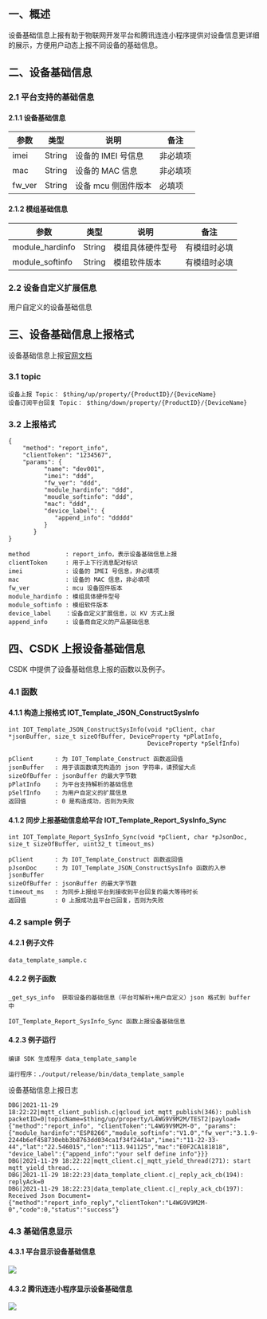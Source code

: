 ## 一、概述

设备基础信息上报有助于物联网开发平台和腾讯连连小程序提供对设备信息更详细的展示，方便用户动态上报不同设备的基础信息。

## 二、设备基础信息

### 2.1 平台支持的基础信息
	
#### 2.1.1 设备基础信息
|    参数        | 类型 |        说明        | 备注 |
|----------------|------|--------------------|----------|
|imei	         |String|设备的 IMEI 号信息  |非必填项  |
|mac	         |String|设备的 MAC 信息     |非必填项  |
|fw_ver	         |String|设备 mcu 侧固件版本 | 必填项   |

#### 2.1.2 模组基础信息
|    参数        | 类型 |      说明       |   备注   |
|----------------|------|-----------------|----------|
|module_hardinfo |String|模组具体硬件型号 |有模组时必填|
|module_softinfo |String|模组软件版本     |有模组时必填|

### 2.2 设备自定义扩展信息
用户自定义的设备基础信息

## 三、设备基础信息上报格式
设备基础信息上报[官网文档](https://cloud.tencent.com/document/product/1081/34916)
### 3.1 topic

```
设备上报 Topic： $thing/up/property/{ProductID}/{DeviceName}
设备订阅平台回复 Topic： $thing/down/property/{ProductID}/{DeviceName}
```

### 3.2 上报格式

```
{
    "method": "report_info",
    "clientToken": "1234567",
    "params": {
          "name": "dev001",
          "imei": "ddd",
          "fw_ver": "ddd",
          "module_hardinfo": "ddd",
          "moudle_softinfo": "ddd",            
          "mac": "ddd",
          "device_label": {
             "append_info": "ddddd"
          }
       }
}

method          : report_info，表示设备基础信息上报
clientToken     : 用于上下行消息配对标识
imei            : 设备的 IMEI 号信息，非必填项
mac             : 设备的 MAC 信息，非必填项
fw_ver          : mcu 设备固件版本
module_hardinfo : 模组具体硬件型号
module_softinfo : 模组软件版本
device_label    ：设备自定义扩展信息，以 KV 方式上报
append_info     : 设备商自定义的产品基础信息
```

## 四、CSDK 上报设备基础信息
CSDK 中提供了设备基础信息上报的函数以及例子。

### 4.1 函数

#### 4.1.1 构造上报格式 IOT_Template_JSON_ConstructSysInfo
```
int IOT_Template_JSON_ConstructSysInfo(void *pClient, char *jsonBuffer, size_t sizeOfBuffer, DeviceProperty *pPlatInfo,
                                       DeviceProperty *pSelfInfo)

pClient      : 为 IOT_Template_Construct 函数返回值
jsonBuffer   : 用于该函数填充构造的 json 字符串，请预留大点
sizeOfBuffer : jsonBuffer 的最大字节数
pPlatInfo    : 为平台支持解析的基础信息
pSelfInfo    : 为用户自定义的扩展信息
返回值        : 0 是构造成功，否则为失败
```

#### 4.1.2 同步上报基础信息给平台 IOT_Template_Report_SysInfo_Sync
```
int IOT_Template_Report_SysInfo_Sync(void *pClient, char *pJsonDoc, size_t sizeOfBuffer, uint32_t timeout_ms)

pClient      : 为 IOT_Template_Construct 函数返回值
pJsonDoc     : 为 IOT_Template_JSON_ConstructSysInfo 函数的入参 jsonBuffer
sizeOfBuffer : jsonBuffer 的最大字节数
timeout_ms   : 为同步上报给平台到接收到平台回复的最大等待时长
返回值        : 0 上报成功且平台已回复，否则为失败
```

### 4.2 sample 例子

#### 4.2.1 例子文件
```
data_template_sample.c
```

#### 4.2.2 例子函数
```
_get_sys_info  获取设备的基础信息（平台可解析+用户自定义）json 格式到 buffer 中

IOT_Template_Report_SysInfo_Sync 函数上报设备基础信息
```

#### 4.2.3 例子运行
```
编译 SDK 生成程序 data_template_sample 

运行程序：./output/release/bin/data_template_sample
```

设备基础信息上报日志
```
DBG|2021-11-29 18:22:22|mqtt_client_publish.c|qcloud_iot_mqtt_publish(346): publish packetID=0|topicName=$thing/up/property/L4WG9V9M2M/TEST2|payload={"method":"report_info", "clientToken":"L4WG9V9M2M-0", "params":{"module_hardinfo":"ESP8266","module_softinfo":"V1.0","fw_ver":"3.1.9-2244b6ef458730ebb3b8763dd034ca1f34f2441a","imei":"11-22-33-44","lat":"22.546015","lon":"113.941125","mac":"E0F2CA181818", "device_label":{"append_info":"your self define info"}}}
DBG|2021-11-29 18:22:22|mqtt_client.c|_mqtt_yield_thread(271): start mqtt_yield_thread...
DBG|2021-11-29 18:22:23|data_template_client.c|_reply_ack_cb(194): replyAck=0
DBG|2021-11-29 18:22:23|data_template_client.c|_reply_ack_cb(197): Received Json Document={"method":"report_info_reply","clientToken":"L4WG9V9M2M-0","code":0,"status":"success"}
```

### 4.3 基础信息显示

#### 4.3.1 平台显示设备基础信息
![](https://qcloudimg.tencent-cloud.cn/raw/ae280e2d478d08496c445c6ac1861a49.png)

#### 4.3.2 腾讯连连小程序显示设备基础信息
![](https://qcloudimg.tencent-cloud.cn/raw/3751a9517927f011bc2a1a6c60a180ce.png)
